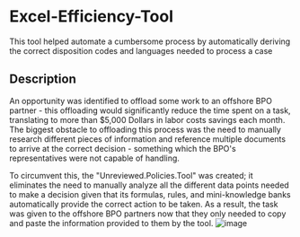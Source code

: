 # Excel-Efficiency-Tool
This tool helped automate a cumbersome process by automatically deriving the correct disposition codes and languages needed to process a case



## Description
An opportunity was identified to offload some work to an offshore BPO partner - this offloading would significantly reduce the time spent on a task, translating to more than $5,000 Dollars in labor costs savings each month.
The biggest obstacle to offloading this process was the need to manually research different pieces of information and reference multiple documents to arrive at the correct decision - something which the BPO's representatives were not capable of handling.

To circumvent this, the "Unreviewed.Policies.Tool" was created; it eliminates the need to manually analyze all the different data points needed to make a decision given that its formulas, rules, and mini-knowledge banks automatically provide the correct action to be taken. As a result,  the task was given to the offshore BPO partners now that they only needed to copy and paste the information provided to them by the tool.
![image](https://github.com/Hschaper01/Excel-Efficiency-Tool/assets/120733129/ad89aeed-5650-4730-87ac-347881c00291)

